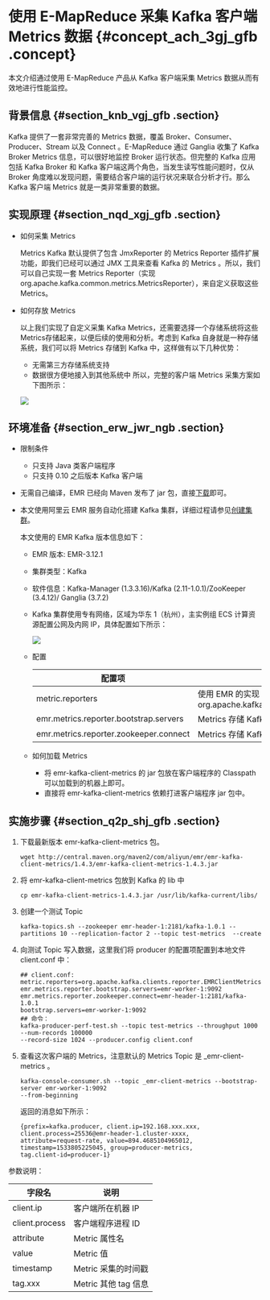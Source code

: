# 使用 E-MapReduce 采集 Kafka 客户端 Metrics 数据 {#concept_ach_3gj_gfb .concept}

本文介绍通过使用 E-MapReduce 产品从 Kafka 客户端采集 Metrics 数据从而有效地进行性能监控。

## 背景信息 {#section_knb_vgj_gfb .section}

Kafka 提供了一套非常完善的 Metrics 数据，覆盖 Broker、Consumer、Producer、Stream 以及 Connect 。E-MapReduce 通过 Ganglia 收集了 Kafka Broker Metrics 信息，可以很好地监控 Broker 运行状态。但完整的 Kafka 应用包括 Kafka Broker 和 Kafka 客户端这两个角色，当发生读写性能问题时，仅从 Broker 角度难以发现问题，需要结合客户端的运行状况来联合分析才行。那么 Kafka 客户端 Metrics 就是一类非常重要的数据。

## 实现原理 {#section_nqd_xgj_gfb .section}

-   如何采集 Metrics

    Metrics Kafka 默认提供了包含 JmxReporter 的 Metrics Reporter 插件扩展功能，即我们已经可以通过 JMX 工具来查看 Kafka 的 Metrics 。所以，我们可以自己实现一套 Metrics Reporter（实现org.apache.kafka.common.metrics.MetricsReporter），来自定义获取这些 Metrics。

-   如何存放 Metrics

    以上我们实现了自定义采集 Kafka Metrics，还需要选择一个存储系统将这些 Metrics存储起来，以便后续的使用和分析。考虑到 Kafka 自身就是一种存储系统，我们可以将 Metrics 存储到 Kafka 中，这样做有以下几种优势：

    -   无需第三方存储系统支持
    -   数据很方便地接入到其他系统中
    所以，完整的客户端 Metrics 采集方案如下图所示：

    ![](http://static-aliyun-doc.oss-cn-hangzhou.aliyuncs.com/assets/img/21764/155918515012649_zh-CN.png)


## 环境准备 {#section_erw_jwr_ngb .section}

-   限制条件
    -   只支持 Java 类客户端程序
    -   只支持 0.10 之后版本 Kafka 客户端
-   无需自己编译，EMR 已经向 Maven 发布了 jar 包，直接[下载](https://mvnrepository.com/artifact/com.aliyun.emr/emr-kafka-client-metrics?spm=a2c4e.11153940.blogcont624050.20.24d04bcauktP9S)即可。

-   本文使用阿里云 EMR 服务自动化搭建 Kafka 集群，详细过程请参见[创建集群](../../../../intl.zh-CN/快速入门/步骤三：创建集群.md#)。

    本文使用的 EMR Kafka 版本信息如下：

    -   EMR 版本: EMR-3.12.1
    -   集群类型：Kafka
    -   软件信息：Kafka-Manager \(1.3.3.16\)/Kafka \(2.11-1.0.1\)/ZooKeeper \(3.4.12\)/ Ganglia \(3.7.2\)
    -   Kafka 集群使用专有网络，区域为华东 1（杭州），主实例组 ECS 计算资源配置公网及内网 IP，具体配置如下所示：

        ![](http://static-aliyun-doc.oss-cn-hangzhou.aliyuncs.com/assets/img/21764/155918515012651_zh-CN.png)

    -   配置

        |配置项|说明|
        |---|--|
        |metric.reporters|使用 EMR 的实现：org.apache.kafka.clients.reporter.EMRClientMetricsReporter|
        |emr.metrics.reporter.bootstrap.servers|Metrics 存储 Kafka 集群的 bootstrap.servers|
        |emr.metrics.reporter.zookeeper.connect|Metrics 存储 Kafka 集群的 Zookeeper 地址|

    -   如何加载 Metrics
        -   将 emr-kafka-client-metrics 的 jar 包放在客户端程序的 Classpath 可以加载到的机器上即可。
        -   直接将 emr-kafka-client-metrics 依赖打进客户端程序 jar 包中。

## 实施步骤 {#section_q2p_shj_gfb .section}

1.  下载最新版本 emr-kafka-client-metrics 包。

    ```
    wget http://central.maven.org/maven2/com/aliyun/emr/emr-kafka-client-metrics/1.4.3/emr-kafka-client-metrics-1.4.3.jar
    ```

2.  将 emr-kafka-client-metrics 包放到 Kafka 的 lib 中

    ```
    cp emr-kafka-client-metrics-1.4.3.jar /usr/lib/kafka-current/libs/
    ```

3.  创建一个测试 Topic

    ```
    kafka-topics.sh --zookeeper emr-header-1:2181/kafka-1.0.1 --partitions 10 --replication-factor 2 --topic test-metrics  --create
    ```

4.  向测试 Topic 写入数据，这里我们将 producer 的配置项配置到本地文件 client.conf 中：

    ```
    ## client.conf:
    metric.reporters=org.apache.kafka.clients.reporter.EMRClientMetricsReporter
    emr.metrics.reporter.bootstrap.servers=emr-worker-1:9092
    emr.metrics.reporter.zookeeper.connect=emr-header-1:2181/kafka-1.0.1
    bootstrap.servers=emr-worker-1:9092
    ## 命令：
    kafka-producer-perf-test.sh --topic test-metrics --throughput 1000 --num-records 100000 
    --record-size 1024 --producer.config client.conf
    ```

5.  查看这次客户端的 Metrics，注意默认的 Metrics Topic 是 \_emr-client-metrics 。

    ```
    kafka-console-consumer.sh --topic _emr-client-metrics --bootstrap-server emr-worker-1:9092 
    --from-beginning
    ```

    返回的消息如下所示：

    ```
    {prefix=kafka.producer, client.ip=192.168.xxx.xxx, client.process=25536@emr-header-1.cluster-xxxx, 
    attribute=request-rate, value=894.4685104965012, timestamp=1533805225045, group=producer-metrics, 
    tag.client-id=producer-1}
    ```


参数说明：

|字段名|说明|
|---|--|
|client.ip|客户端所在机器 IP|
|client.process|客户端程序进程 ID|
|attribute|Metric 属性名|
|value|Metric 值|
|timestamp|Metric 采集的时间戳|
|tag.xxx|Metric 其他 tag 信息|

